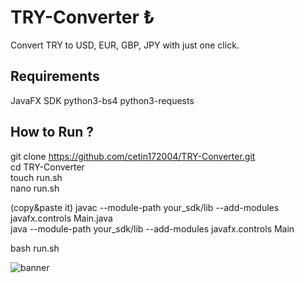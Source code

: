 # TRY-Converter ₺
Convert TRY to USD, EUR, GBP, JPY with just one click.

## Requirements
JavaFX SDK
python3-bs4
python3-requests

## How to Run ? 
git clone https://github.com/cetin172004/TRY-Converter.git  
cd TRY-Converter  
touch run.sh  
nano run.sh  
  
(copy&paste it)
javac --module-path your_sdk/lib --add-modules javafx.controls Main.java  
java --module-path your_sdk/lib --add-modules javafx.controls Main  
  
bash run.sh

![banner](https://github.com/user-attachments/assets/295da8f7-d5a9-4631-bf85-00ce762921e8)
